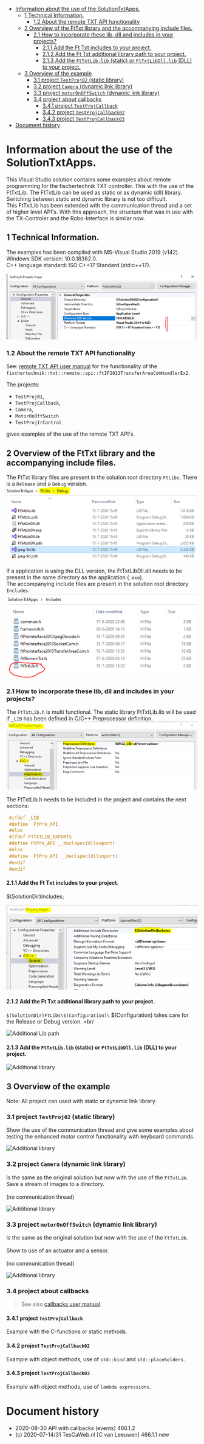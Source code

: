 <!-- TOC depthFrom:1 depthTo:6 withLinks:1 updateOnSave:1 orderedList:0 -->

- [Information about the use of the SolutionTxtApps.](#information-about-the-use-of-the-solutiontxtapps)
	- [1 Technical Information.](#1-technical-information)
		- [1.2 About the remote TXT API functionality](#12-about-the-remote-txt-api-functionality)
	- [2 Overview of the FtTxt library and the accompanying include files.](#2-overview-of-the-fttxt-library-and-the-accompanying-include-files)
		- [2.1 How to incorporate these lib, dll and includes in your projects?](#21-how-to-incorporate-these-lib-dll-and-includes-in-your-projects)
			- [2.1.1 Add the Ft Txt includes to your project.<br/>](#211-add-the-ft-txt-includes-to-your-projectbr)
			- [2.1.2 Add the Ft Txt additional library path to your project.](#212-add-the-ft-txt-additional-library-path-to-your-project)
			- [2.1.3 Add the ```FtTxtLib.lib``` (static) or ```FtTxtLibDll.lib``` (DLL) to your project.<br/>](#213-add-the-fttxtliblib-static-or-fttxtlibdlllib-dll-to-your-projectbr)
	- [3 Overview of the example](#3-overview-of-the-example)
		- [3.1 project ```TestProj02``` (static library)](#31-project-testproj02-static-library)
		- [3.2 project ```Camera``` (dynamic link library)](#32-project-camera-dynamic-link-library)
		- [3.3 project ```motorOnOffSwitch``` (dynamic link library)](#33-project-motoronoffswitch-dynamic-link-library)
		- [3.4 project about callbacks](#34-project-about-callbacks)
			- [3.4.1 project ```TestProjCallback```](#341-project-testprojcallback)
			- [3.4.2 project ```TestProjCallback02```](#342-project-testprojcallback02)
			- [3.4.3 project ```TestProjCallback03```](#343-project-testprojcallback03)
- [Document history](#document-history)

<!-- /TOC -->
# Information about the use of the SolutionTxtApps.

This Visual Studio solution contains some examples about remote programming for the fischertechnik TXT controller. This with the use of the FtTxtLib. The FtTxtLib can be used as static or as dynamic (dll) library. Switching between static and dynamic library is not too difficult.<br/>
This FtTxtLib has been extended with the communication thread and a set of higher level API's. 
With this approach, the structure that was in use with the TX-Controler and the Robo-Interface is similar now.


## 1 Technical Information.
The examples has been compiled with MS-Visual Studio 2019 (v142).<br/>
Windows SDK version: 10.0.18362.0.<br/>
C++ language standard: ISO C++17 Standard (std:c++17).<br/>

![project properties  ](./docs/Lib(01).png)

### 1.2 About the remote TXT API functionality

See: [remote TXT API user manual](./API-user-manual/0-Start-remote-TXT-API(FtTxtLib-FtTxtLibDll).md)
for the functionality of the `fischertechnik::txt::remote::api::ftIF2013TransferAreaComHandlerEx2`. 

The projects:
- `TestProj01`, 
- `TestProjCallback`, 
- `Camera`,
- `MotorOnOffSwitch` 
- `TestProjIrControl`

gives examples of the use of the remote TXT API's. 

## 2 Overview of the FtTxt library and the accompanying include files. 

The FtTxt library files are present in the solution root directory `FtLibs`. There is a `Release` and a `Debug` version.<br/>
![typical FtLib set  ](./docs/Lib(03).png)

If a application is using the DLL version, the FtTxtLibDll.dll needs to be present in the same directory as the application (`.exe`).<br/>
The accompanying include files are present in the solution root directory `Includes`.<br/>
![Includes  ](./docs/Lib(02).png)

### 2.1 How to incorporate these lib, dll and includes in your projects?
The `FtTxtLib.h` is multi functional. The static library FtTxtLib.lib will be used if `_LIB` has been defined in C/C++ Preprocessor definition.<br/>
 ![Includes  ](./docs/Lib(04).png)

 
The FtTxtLib.h needs to be included in the project and contains the next sections:
 
```C
 #ifdef _LIB
 #define  FtPro_API 
 #else
 #ifdef FTTXTLIB_EXPORTS
 #define FtPro_API __declspec(dllexport)
 #else
 #define  FtPro_API __declspec(dllimport)
 #endif
 #endif
```

#### 2.1.1 Add the Ft Txt includes to your project.<br/>
$(SolutionDir)Includes;<br/>

 ![Includes  ](./docs/Lib(05).png)
 
#### 2.1.2 Add the Ft Txt additional library path to your project.
 ```$(SolutionDir)FtLibs\$(Configuration)\``` $(Configuration) takes care for the Release or Debug version. <br/

![Additional Lib path  ](./docs/Lib(06).png)

#### 2.1.3 Add the ```FtTxtLib.lib``` (static) or ```FtTxtLibDll.lib``` (DLL) to your project.<br/>  
![Additional library  ](./docs/Lib(07).png)
  


## 3 Overview of the example
Note: All project can used with static or dynamic link library.

### 3.1 project ```TestProj02``` (static library)
Show the use of the communication thread and give some examples about testing the enhanced motor control functionality with keyboard commands.

![Additional library  ](./docs/TestProj02_1.png)

### 3.2 project ```Camera``` (dynamic link library)
Is the same as the original solution but now with the use of the ```FtTxtLib```.  
Save a stream of images to a directory.<br/>  
(no communication thread)

![Additional library  ](./docs/Camera_1.png)

### 3.3 project ```motorOnOffSwitch``` (dynamic link library)
Is the same as the original solution but now with the use of the ```FtTxtLib```.<br/>  
Show to use of an actuator and a sensor.<br/>  
(no communication thread)

![Additional library  ](./docs/MotorOnOffSwitch_1.png)

### 3.4 project about callbacks
> See also [callbacks user manual](./SolutionTxtApps/API-user-manual/8-events.md). 
#### 3.4.1 project ```TestProjCallback```
Example with the C-functions or static methods.

#### 3.4.2 project ```TestProjCallback02```
Example with object methods, use of ```std::bind``` and ```std::placeholders```.

#### 3.4.3 project ```TestProjCallback03```
Example with object methods, use of `lambda expressions`.



# Document history
- 2020-08-30 API with callbacks (events) 466.1.2
- (c) 2020-07-14/31 TesCaWeb.nl [C van Leeuwen] 466.1.1 new

